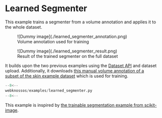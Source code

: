 # Learned Segmenter

This example trains a segmenter from a volume annotation and applies it to the whole dataset.

<figure markdown>
  ![Dummy image](./learned_segmenter_annotation.png)
  <figcaption>Volume annotation used for training</figcaption>
</figure>
<figure markdown>
  ![Dummy image](./learned_segmenter_result.png)
  <figcaption>Result of the trained segmenter on the full dataset</figcaption>
</figure>

It builds upon the two previous examples using the [Dataset API](../../api/webknossos/dataset/dataset.md) and dataset upload.
Additionally, it downloads [this manual volume annotation of a subset of the skin example dataset](https://webknossos.org/annotations/Explorational/616457c2010000870032ced4) which is used for training.


```python
--8<--
webknossos/examples/learned_segmenter.py
--8<--
```

This example is inspired by [the trainable segmentation example from scikit-image](https://scikit-image.org/docs/dev/auto_examples/segmentation/plot_trainable_segmentation.html).
